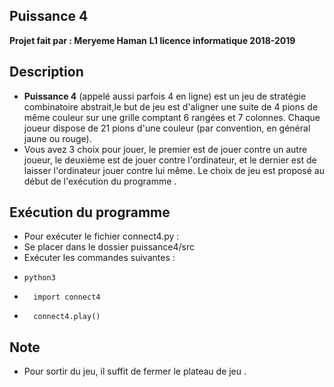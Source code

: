 ﻿Puissance 4
-----------
**Projet fait par : Meryeme Haman** 
**L1 licence informatique 2018-2019**

Description 
-----------
* **Puissance 4** (appelé aussi parfois 4 en ligne) est un jeu de stratégie combinatoire abstrait,le but de jeu est d'aligner une suite de 4 pions de même couleur sur une grille comptant 6 rangées et 7 colonnes. Chaque joueur dispose de 21 pions d'une couleur (par convention, en général jaune ou rouge).
* Vous avez 3 choix pour jouer, le premier est de jouer contre un autre joueur, le deuxième est de jouer contre l'ordinateur, et le dernier est de laisser l'ordinateur jouer contre lui même. Le choix de jeu est proposé au début de l'exécution du programme .

Exécution du programme
-----------------------
* Pour exécuter le fichier connect4.py :
* Se placer dans le dossier puissance4/src
* Exécuter les commandes suivantes :
*     python3
*       import connect4
*       connect4.play()

Note
----
* Pour sortir du jeu, il suffit de fermer le plateau de jeu .






